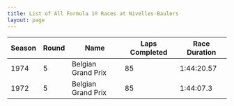 ```yaml
---
title: List of All Formula 1® Races at Nivelles-Baulers
layout: page
---
```



| Season | Round | Name | Laps Completed | Race Duration |
|--|--|--|--|--|
| 1974 | 5 | Belgian Grand Prix | 85 | 1:44:20.57 |
| 1972 | 5 | Belgian Grand Prix | 85 | 1:44:07.3 |


